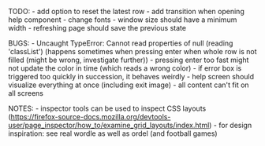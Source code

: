 TODO: 
    - add option to reset the latest row 
    - add transition when opening help component
    - change fonts
    - window size should have a minimum width
    - refreshing page should save the previous state

BUGS: 
    - Uncaught TypeError: Cannot read properties of null (reading 'classList') (happens sometimes when pressing enter when whole row is not filled (might be wrong, investigate further))
    - pressing enter too fast might not update the color in time (which reads a wrong color)
    - if error box is triggered too quickly in succession, it behaves weirdly
    - help screen should visualize everything at once (including exit image)
    - all content can't fit on all screens

NOTES: 
    - inspector tools can be used to inspect CSS layouts (https://firefox-source-docs.mozilla.org/devtools-user/page_inspector/how_to/examine_grid_layouts/index.html)
    - for design inspiration: see real wordle as well as ordel (and football games)